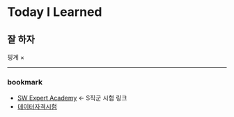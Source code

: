 # Today I Learned

## 잘 하자
핑계 ×

---
### bookmark
- [SW Expert Academy](https://swexpertacademy.com/main/sst/intro.do#)
← S직군 시험 링크
- [데이터자격시험](https://www.dataq.or.kr/www/main.do) 